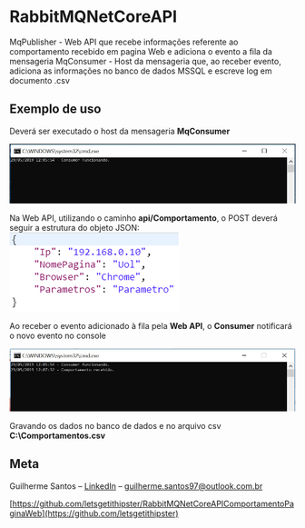# RabbitMQNetCoreAPI

MqPublisher - Web API que recebe informações referente ao comportamento recebido em pagina Web e adiciona o evento a fila da mensageria
MqConsumer - Host da mensageria que, ao receber evento, adiciona as informações no banco de dados MSSQL e escreve log em documento .csv


## Exemplo de uso

Deverá ser executado o host da mensageria **MqConsumer**

![](images/consumer_start.png)

Na Web API, utilizando o caminho **api/Comportamento**, o POST deverá seguir a estrutura do objeto JSON:
![](images/json_post.png)

Ao receber o evento adicionado à fila pela **Web API**, o **Consumer** notificará o novo evento no console

![](images/consumer_received.png)

Gravando os dados no banco de dados e no arquivo csv **C:\Comportamentos.csv**

## Meta

Guilherme Santos – [LinkedIn](https://linkedin.com/in/guilherme-santos-it/) – guilherme.santos97@outlook.com.br

[https://github.com/letsgetithipster/RabbitMQNetCoreAPIComportamentoPaginaWeb](https://github.com/letsgetithipster)

